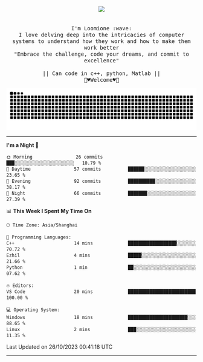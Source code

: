 <p align="center"><img src="https://i.imgur.com/A6bWGFl.gif"/></p>

<p align="center">
  <br />
  <samp>
    I'm Loomione :wave:
    <br />
    I love delving deep into the intricacies of computer systems to understand how they work and how to make them work better
    <br />
    "Embrace the challenge, code your dreams, and commit to excellence"
    <br>
                  <br> || Can code in c++, python, Matlab || <br>
                             🌼♥️Welcome♥️🥰
  </samp>
</p> 
<div align="center">
<picture>
  <source media="(prefers-color-scheme: dark)" srcset="https://raw.githubusercontent.com/Loomione/Loomione/output/github-contribution-grid-snake-dark.svg">
  <source media="(prefers-color-scheme: light)" srcset="https://raw.githubusercontent.com/Loomione/Loomione/output/github-contribution-grid-snake.svg">
  <img alt="github contribution grid snake animation" src="https://raw.githubusercontent.com/Loomione/Loomione/output/github-contribution-grid-snake.svg">
</picture>
</div>

-------

<!--START_SECTION:waka-->
**I'm a Night 🦉** 

```text
🌞 Morning                26 commits          ███░░░░░░░░░░░░░░░░░░░░░░   10.79 % 
🌆 Daytime                57 commits          ██████░░░░░░░░░░░░░░░░░░░   23.65 % 
🌃 Evening                92 commits          ██████████░░░░░░░░░░░░░░░   38.17 % 
🌙 Night                  66 commits          ███████░░░░░░░░░░░░░░░░░░   27.39 % 
```


📊 **This Week I Spent My Time On** 

```text
🕑︎ Time Zone: Asia/Shanghai

💬 Programming Languages: 
C++                      14 mins             ██████████████████░░░░░░░   70.72 % 
Ezhil                    4 mins              █████░░░░░░░░░░░░░░░░░░░░   21.66 % 
Python                   1 min               ██░░░░░░░░░░░░░░░░░░░░░░░   07.62 % 

🔥 Editors: 
VS Code                  20 mins             █████████████████████████   100.00 % 

💻 Operating System: 
Windows                  18 mins             ██████████████████████░░░   88.65 % 
Linux                    2 mins              ███░░░░░░░░░░░░░░░░░░░░░░   11.35 % 
```


 Last Updated on 26/10/2023 00:41:18 UTC
<!--END_SECTION:waka-->
-------




